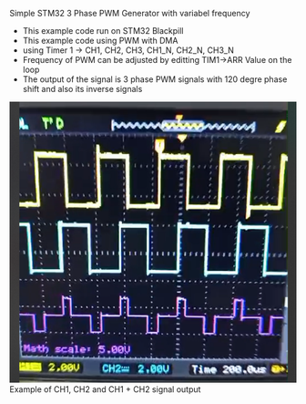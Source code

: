 Simple STM32 3 Phase PWM Generator with variabel frequency
- This example code run on STM32 Blackpill
- This example code using PWM with DMA 
- using Timer 1 -> CH1, CH2, CH3, CH1_N, CH2_N, CH3_N
- Frequency of PWM can be adjusted by editting TIM1->ARR Value on the loop
- The output of the signal is 3 phase PWM signals with 120 degre phase shift and also its inverse signals

![Output example](https://github.com/amripermana/Simple3phasePWM/blob/main/result.png)
Example of CH1, CH2 and CH1 + CH2 signal output

   
